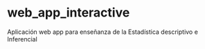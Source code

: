# web_app_interactive
Aplicación web app para enseñanza de la Estadística descriptivo e Inferencial
